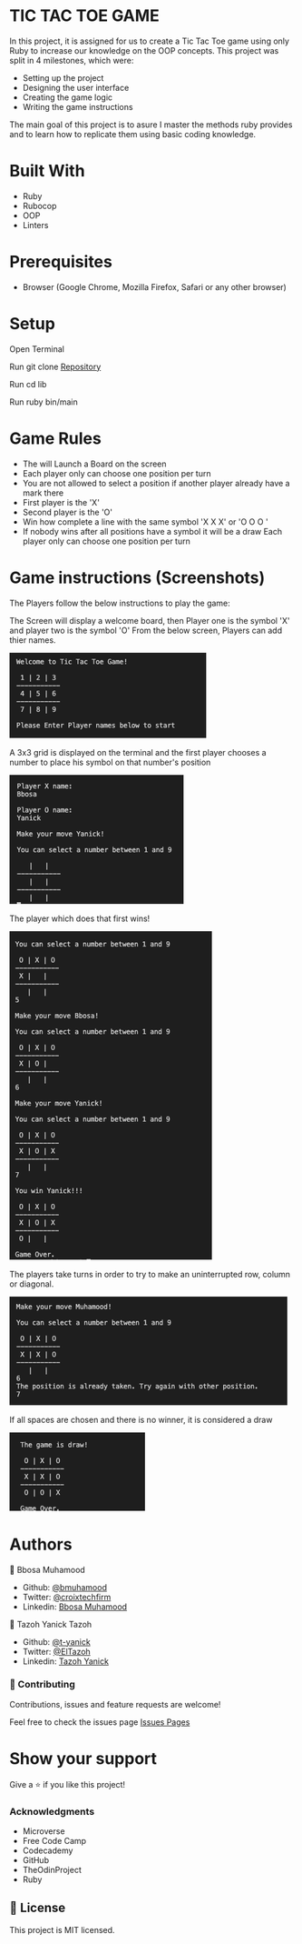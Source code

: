 # TIC TAC TOE GAME
In this project, it is assigned for us to create a Tic Tac Toe game using only Ruby to increase our knowledge on the OOP concepts. This project was split in 4 milestones, which were:

 - Setting up the project
 - Designing the user interface
 - Creating the game logic
 - Writing the game instructions
 
 The main goal of this project is to asure I master the methods ruby provides and to learn how to replicate them using basic coding knowledge.

# Built With
- Ruby
- Rubocop
- OOP
- Linters

# Prerequisites
- Browser (Google Chrome, Mozilla Firefox, Safari or any other browser)

# Setup
Open Terminal

Run git clone <a href ="https://github.com/t-yanick/oop/tree/milestone_1">Repository</a>

Run cd lib

Run ruby bin/main

# Game Rules
- The will Launch a Board on the screen
- Each player only can choose one position per turn
- You are not allowed to select a position if another player already have a mark there
- First player is the 'X'
- Second player is the 'O'
- Win how complete a line with the same symbol 'X X X' or 'O O O '
- If nobody wins after all positions have a symbol it will be a draw Each player only can choose one position per turn

# Game instructions (Screenshots)
The Players follow the below instructions to play the game:

The Screen will display a welcome board, then Player one is the symbol 'X' and player two is the symbol 'O' From the below screen, Players can add thier names. 

<img src = "images/1.png">

A 3x3 grid is displayed on the terminal and the first player chooses a number to place his symbol on that number's position

<img src = "images/2.png">

The player which does that first wins!

<img src = "images/3.png">

The players take turns in order to try to make an uninterrupted row, column or diagonal.

<img src = "images/4.png">

If all spaces are chosen and there is no winner, it is considered a draw

<img src = "images/5.png">

# Authors
👤 Bbosa Muhamood
- Github: [@bmuhamood](https://github.com/bmuhamood)
- Twitter: [@croixtechfirm](https://twitter.com/croixtechfirm)
- Linkedin: [Bbosa Muhamood](https://www.linkedin.com/in/bbosa-muhamood-06845576/)

👤 Tazoh Yanick Tazoh
- Github: [@t-yanick](https://github.com/t-yanick)
- Twitter: [@ElTazoh](https://twitter.com/ElTazoh)
- Linkedin: [Tazoh Yanick](https://linkedin.com/in/tazoh-yanick-5a978764)

### 🤝 Contributing
Contributions, issues and feature requests are welcome!

Feel free to check the issues page <a href="https://github.com/t-yanick/oop/issues">Issues Pages</a>

# Show your support
Give a ⭐️ if you like this project!

### Acknowledgments
- Microverse
- Free Code Camp
- Codecademy
- GitHub
- TheOdinProject
- Ruby

## 📝 License
This project is MIT licensed.
